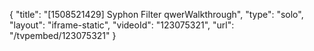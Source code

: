 {
    "title": "[1508521429] Syphon Filter qwerWalkthrough",
    "type": "solo",
    "layout": "iframe-static",
    "videoId": "123075321",
    "url": "\/tvpembed\/123075321"
}